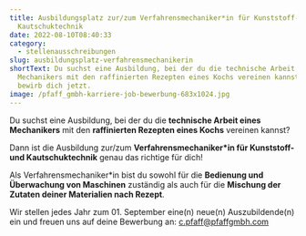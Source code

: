 ```yaml
---
title: Ausbildungsplatz zur/zum Verfahrensmechaniker*in für Kunststoff- und
  Kautschuktechnik
date: 2022-08-10T08:40:33
category:
  - stellenausschreibungen
slug: ausbildungsplatz-verfahrensmechanikerin
shortText: Du suchst eine Ausbildung, bei der du die technische Arbeit eines
  Mechanikers mit den raffinierten Rezepten eines Kochs vereinen kannst? Dann
  bewirb dich jetzt.
image: /pfaff_gmbh-karriere-job-bewerbung-683x1024.jpg
---
```

Du suchst eine Ausbildung, bei der du die <strong>technische Arbeit eines Mechanikers</strong> mit den <strong>raffinierten Rezepten eines Kochs</strong> vereinen kannst?</p>

<p>Dann ist die Ausbildung zur/zum <strong>Verfahrensmechaniker*in für Kunststoff- und Kautschuktechnik</strong> genau das richtige für dich!</p>

Als Verfahrensmechaniker*in bist du sowohl für die <strong>Bedienung und Überwachung von Maschinen</strong> zuständig als auch für die <strong>Mischung der Zutaten deiner Materialien nach Rezept</strong>.</p>

<p>Wir stellen jedes Jahr zum 01. September eine(n) neue(n) Auszubildende(n) ein und freuen uns auf deine Bewerbung an: <a href="mailto:c.pfaff@pfaffgmbh.com">c.pfaff@pfaffgmbh.com</a></p>